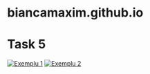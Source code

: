 # biancamaxim.github.io
# Task 5

[![Exemplu 1](https://img.shields.io/badge/Mozilla%20Exemplu%201-green)](exemplu1.html)
[![Exemplu 2](https://img.shields.io/badge/Mozilla%20Exemplu%202-green)](exemplu2.html)

